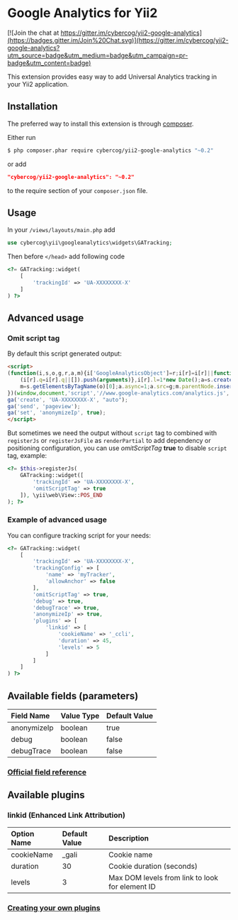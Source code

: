 # Google Analytics for Yii2

[![Join the chat at https://gitter.im/cybercog/yii2-google-analytics](https://badges.gitter.im/Join%20Chat.svg)](https://gitter.im/cybercog/yii2-google-analytics?utm_source=badge&utm_medium=badge&utm_campaign=pr-badge&utm_content=badge)

This extension provides easy way to add Universal Analytics tracking in your Yii2 application.

## Installation

The preferred way to install this extension is through [composer](http://getcomposer.org/download/).

Either run

```bash
$ php composer.phar require cybercog/yii2-google-analytics "~0.2"
```

or add

```json
"cybercog/yii2-google-analytics": "~0.2"
```

to the require section of your `composer.json` file.

## Usage

In your `/views/layouts/main.php` add
 
```php
use cybercog\yii\googleanalytics\widgets\GATracking;
```

Then before `</head>` add following code

```php
<?= GATracking::widget(
    [
        'trackingId' => 'UA-XXXXXXXX-X'
    ]
) ?>
```

## Advanced usage

### Omit script tag

By default this script generated output:

```html
<script>
(function(i,s,o,g,r,a,m){i['GoogleAnalyticsObject']=r;i[r]=i[r]||function(){
	(i[r].q=i[r].q||[]).push(arguments)},i[r].l=1*new Date();a=s.createElement(o),
	m=s.getElementsByTagName(o)[0];a.async=1;a.src=g;m.parentNode.insertBefore(a,m)
})(window,document,'script','//www.google-analytics.com/analytics.js','ga');
ga('create', 'UA-XXXXXXXX-X', "auto");
ga('send', 'pageview');
ga('set', 'anonymizeIp', true);
</script>
```

But sometimes we need the output without `script` tag to combined with `registerJs` or `registerJsFile` as `renderPartial` to add dependency or positioning configuration, you can use *omitScriptTag* **true** to disable `script` tag, example:

```php
<?= $this->registerJs(
    GATracking::widget([
        'trackingId' => 'UA-XXXXXXXX-X',
        'omitScriptTag' => true
    ]), \yii\web\View::POS_END
); ?>
```

### Example of advanced usage

You can configure tracking script for your needs:

```php
<?= GATracking::widget(
    [
        'trackingId' => 'UA-XXXXXXXX-X',
        'trackingConfig' => [
            'name' => 'myTracker',
            'allowAnchor' => false
        ],
        'omitScriptTag' => true,
        'debug' => true,
        'debugTrace' => true,
        'anonymizeIp' => true,
        'plugins' => [
            'linkid' => [
                'cookieName' => '_ccli',
                'duration' => 45,
                'levels' => 5
            ]
        ]
    ]
) ?>
```

## Available fields (parameters)

| Field Name | Value Type | Default Value |
| :--------- | :--------- | :------------ |
| anonymizeIp | boolean | true |
| debug | boolean | false |
| debugTrace | boolean | false |

### [Official field reference](https://developers.google.com/analytics/devguides/collection/analyticsjs/field-reference)

## Available plugins

### linkid (Enhanced Link Attribution)

| Option Name | Default Value | Description |
| :---------- | :------------ | :---------- |
| cookieName  | _gali         | Cookie name |
| duration    | 30            | Cookie duration (seconds) |
| levels      | 3             | Max DOM levels from link to look for element ID |

### [Creating your own plugins](https://developers.google.com/analytics/devguides/collection/analyticsjs/plugins)

